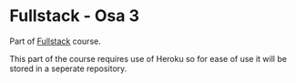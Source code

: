 # Fullstack - Osa 3

Part of [Fullstack](https://github.com/Viltska/fullstack-course) course.

This part of the course requires use of Heroku so for ease of use it will be stored in a seperate repository.
